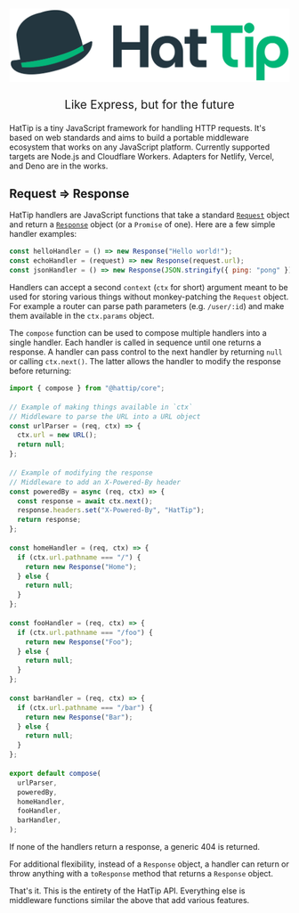 # ![HatTip](graphics/logo.svg)

<p align="center" style="font-size: 1.5em">
Like Express, but for the future
</p>

HatTip is a tiny JavaScript framework for handling HTTP requests. It's based on web standards and aims to build a portable middleware ecosystem that works on any JavaScript platform. Currently supported targets are Node.js and Cloudflare Workers. Adapters for Netlify, Vercel, and Deno are in the works.

## Request => Response

HatTip handlers are JavaScript functions that take a standard [`Request`](https://developer.mozilla.org/en-US/docs/Web/API/Request) object and return a [`Response`](https://developer.mozilla.org/en-US/docs/Web/API/Response) object (or a `Promise` of one). Here are a few simple handler examples:

```js
const helloHandler = () => new Response("Hello world!");
const echoHandler = (request) => new Response(request.url);
const jsonHandler = () => new Response(JSON.stringify({ ping: "pong" }));
```

Handlers can accept a second `context` (`ctx` for short) argument meant to be used for storing various things without monkey-patching the `Request` object. For example a router can parse path parameters (e.g. `/user/:id`) and make them available in the `ctx.params` object.

The `compose` function can be used to compose multiple handlers into a single handler. Each handler is called in sequence until one returns a response. A handler can pass control to the next handler by returning `null` or calling `ctx.next()`. The latter allows the handler to modify the response before returning:

```js
import { compose } from "@hattip/core";

// Example of making things available in `ctx`
// Middleware to parse the URL into a URL object
const urlParser = (req, ctx) => {
  ctx.url = new URL();
  return null;
};

// Example of modifying the response
// Middleware to add an X-Powered-By header
const poweredBy = async (req, ctx) => {
  const response = await ctx.next();
  response.headers.set("X-Powered-By", "HatTip");
  return response;
};

const homeHandler = (req, ctx) => {
  if (ctx.url.pathname === "/") {
    return new Response("Home");
  } else {
    return null;
  }
};

const fooHandler = (req, ctx) => {
  if (ctx.url.pathname === "/foo") {
    return new Response("Foo");
  } else {
    return null;
  }
};

const barHandler = (req, ctx) => {
  if (ctx.url.pathname === "/bar") {
    return new Response("Bar");
  } else {
    return null;
  }
};

export default compose(
  urlParser,
  poweredBy,
  homeHandler,
  fooHandler,
  barHandler,
);
```

If none of the handlers return a response, a generic 404 is returned.

For additional flexibility, instead of a `Response` object, a handler can return or throw anything with a `toResponse` method that returns a `Response` object.

That's it. This is the entirety of the HatTip API. Everything else is middleware functions similar the above that add various features.
